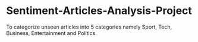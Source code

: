 # Sentiment-Articles-Analysis-Project
 To categorize unseen articles into 5 categories namely Sport, Tech, Business, Entertainment and Politics.
